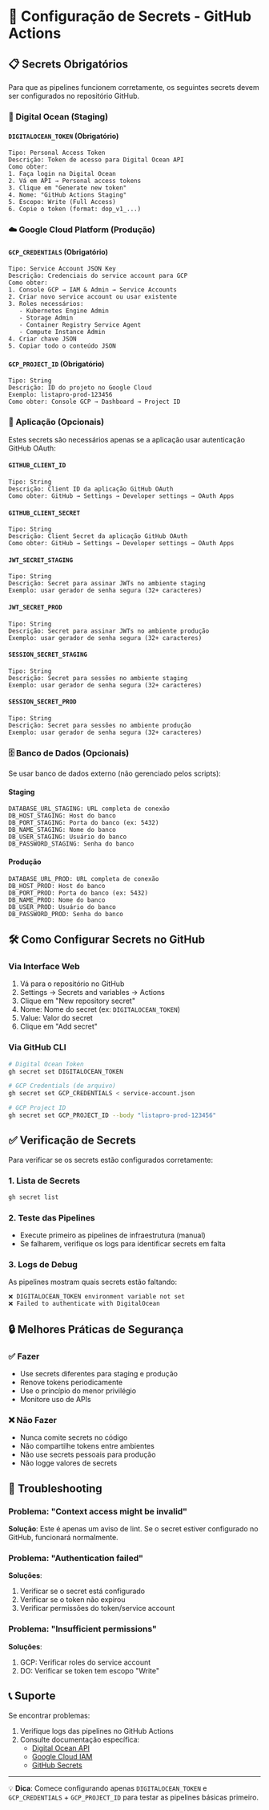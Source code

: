 # 🔑 Configuração de Secrets - GitHub Actions

## 📋 Secrets Obrigatórios

Para que as pipelines funcionem corretamente, os seguintes secrets devem ser configurados no repositório GitHub.

### 🌊 Digital Ocean (Staging)

#### `DIGITALOCEAN_TOKEN` (Obrigatório)
```
Tipo: Personal Access Token
Descrição: Token de acesso para Digital Ocean API
Como obter:
1. Faça login na Digital Ocean
2. Vá em API → Personal access tokens
3. Clique em "Generate new token"
4. Nome: "GitHub Actions Staging"
5. Escopo: Write (Full Access)
6. Copie o token (format: dop_v1_...)
```

### ☁️ Google Cloud Platform (Produção)

#### `GCP_CREDENTIALS` (Obrigatório)
```
Tipo: Service Account JSON Key
Descrição: Credenciais do service account para GCP
Como obter:
1. Console GCP → IAM & Admin → Service Accounts
2. Criar novo service account ou usar existente
3. Roles necessários:
   - Kubernetes Engine Admin
   - Storage Admin
   - Container Registry Service Agent
   - Compute Instance Admin
4. Criar chave JSON
5. Copiar todo o conteúdo JSON
```

#### `GCP_PROJECT_ID` (Obrigatório)
```
Tipo: String
Descrição: ID do projeto no Google Cloud
Exemplo: listapro-prod-123456
Como obter: Console GCP → Dashboard → Project ID
```

### 🔐 Aplicação (Opcionais)

Estes secrets são necessários apenas se a aplicação usar autenticação GitHub OAuth:

#### `GITHUB_CLIENT_ID`
```
Tipo: String  
Descrição: Client ID da aplicação GitHub OAuth
Como obter: GitHub → Settings → Developer settings → OAuth Apps
```

#### `GITHUB_CLIENT_SECRET`
```
Tipo: String
Descrição: Client Secret da aplicação GitHub OAuth  
Como obter: GitHub → Settings → Developer settings → OAuth Apps
```

#### `JWT_SECRET_STAGING`
```
Tipo: String
Descrição: Secret para assinar JWTs no ambiente staging
Exemplo: usar gerador de senha segura (32+ caracteres)
```

#### `JWT_SECRET_PROD`
```
Tipo: String
Descrição: Secret para assinar JWTs no ambiente produção
Exemplo: usar gerador de senha segura (32+ caracteres)
```

#### `SESSION_SECRET_STAGING`
```
Tipo: String
Descrição: Secret para sessões no ambiente staging
Exemplo: usar gerador de senha segura (32+ caracteres)
```

#### `SESSION_SECRET_PROD`
```
Tipo: String
Descrição: Secret para sessões no ambiente produção
Exemplo: usar gerador de senha segura (32+ caracteres)
```

### 🗄️ Banco de Dados (Opcionais)

Se usar banco de dados externo (não gerenciado pelos scripts):

#### Staging
```
DATABASE_URL_STAGING: URL completa de conexão
DB_HOST_STAGING: Host do banco
DB_PORT_STAGING: Porta do banco (ex: 5432)
DB_NAME_STAGING: Nome do banco
DB_USER_STAGING: Usuário do banco
DB_PASSWORD_STAGING: Senha do banco
```

#### Produção
```
DATABASE_URL_PROD: URL completa de conexão
DB_HOST_PROD: Host do banco
DB_PORT_PROD: Porta do banco (ex: 5432)
DB_NAME_PROD: Nome do banco
DB_USER_PROD: Usuário do banco
DB_PASSWORD_PROD: Senha do banco
```

## 🛠️ Como Configurar Secrets no GitHub

### Via Interface Web
1. Vá para o repositório no GitHub
2. Settings → Secrets and variables → Actions
3. Clique em "New repository secret"
4. Nome: Nome do secret (ex: `DIGITALOCEAN_TOKEN`)
5. Value: Valor do secret
6. Clique em "Add secret"

### Via GitHub CLI
```bash
# Digital Ocean Token
gh secret set DIGITALOCEAN_TOKEN

# GCP Credentials (de arquivo)
gh secret set GCP_CREDENTIALS < service-account.json

# GCP Project ID
gh secret set GCP_PROJECT_ID --body "listapro-prod-123456"
```

## ✅ Verificação de Secrets

Para verificar se os secrets estão configurados corretamente:

### 1. Lista de Secrets
```bash
gh secret list
```

### 2. Teste das Pipelines
- Execute primeiro as pipelines de infraestrutura (manual)
- Se falharem, verifique os logs para identificar secrets em falta

### 3. Logs de Debug
As pipelines mostram quais secrets estão faltando:
```
❌ DIGITALOCEAN_TOKEN environment variable not set
❌ Failed to authenticate with DigitalOcean
```

## 🔒 Melhores Práticas de Segurança

### ✅ Fazer
- Use secrets diferentes para staging e produção
- Renove tokens periodicamente
- Use o princípio do menor privilégio
- Monitore uso de APIs

### ❌ Não Fazer
- Nunca comite secrets no código
- Não compartilhe tokens entre ambientes
- Não use secrets pessoais para produção
- Não logge valores de secrets

## 🚨 Troubleshooting

### Problema: "Context access might be invalid"
**Solução**: Este é apenas um aviso de lint. Se o secret estiver configurado no GitHub, funcionará normalmente.

### Problema: "Authentication failed"
**Soluções**:
1. Verificar se o secret está configurado
2. Verificar se o token não expirou
3. Verificar permissões do token/service account

### Problema: "Insufficient permissions"
**Soluções**:
1. GCP: Verificar roles do service account
2. DO: Verificar se token tem escopo "Write"

## 📞 Suporte

Se encontrar problemas:
1. Verifique logs das pipelines no GitHub Actions
2. Consulte documentação específica:
   - [Digital Ocean API](https://docs.digitalocean.com/reference/api/)
   - [Google Cloud IAM](https://cloud.google.com/iam/docs)
   - [GitHub Secrets](https://docs.github.com/en/actions/security-guides/encrypted-secrets)

---

💡 **Dica**: Comece configurando apenas `DIGITALOCEAN_TOKEN` e `GCP_CREDENTIALS` + `GCP_PROJECT_ID` para testar as pipelines básicas primeiro.
